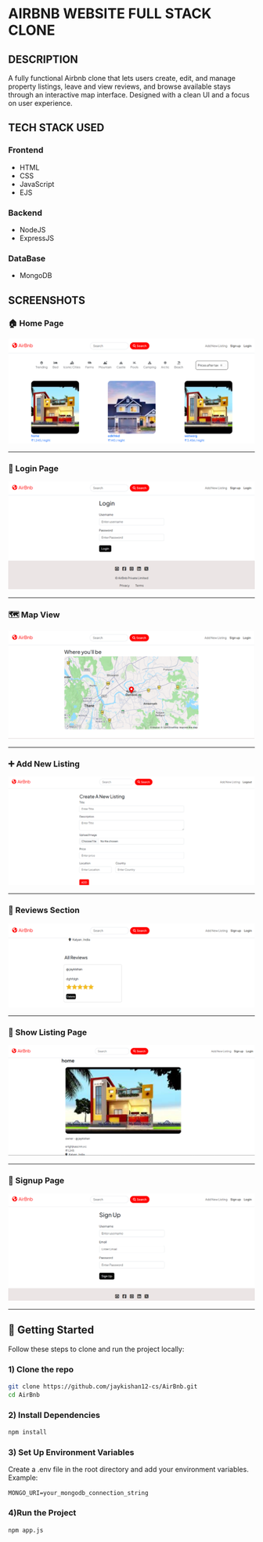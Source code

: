 # AIRBNB WEBSITE FULL STACK CLONE

## DESCRIPTION
A fully functional Airbnb clone that lets users create, edit, and manage property listings, leave and view reviews, and browse available stays through an interactive map interface. Designed with a clean UI and a focus on user experience.

## TECH STACK USED

### Frontend
- HTML
- CSS
- JavaScript
- EJS

### Backend
- NodeJS
- ExpressJS

### DataBase
- MongoDB

## SCREENSHOTS

### 🏠 Home Page
![Home Page](public/screenshots/home.png)

---

### 🔐 Login Page
![Login Page](public/screenshots/login.png)

---

### 🗺️ Map View
![Map View](public/screenshots/map.png)

---

### ➕ Add New Listing
![New Listing](public/screenshots/new.png)

---

### 📝 Reviews Section
![Reviews](public/screenshots/reviews.png)

---

### 📄 Show Listing Page
![Show Listing](public/screenshots/show.png)

---

### 🧾 Signup Page
![Signup](public/screenshots/signup.png)

---

## 🚀 Getting Started

Follow these steps to clone and run the project locally:

### 1) Clone the repo
```bash
git clone https://github.com/jaykishan12-cs/AirBnb.git
cd AirBnb
```
### 2) Install Dependencies
```bash
npm install
```

### 3) Set Up Environment Variables
Create a .env file in the root directory and add your environment variables. Example:

```env
MONGO_URI=your_mongodb_connection_string
```

### 4)Run the Project
```bash
npm app.js
```





